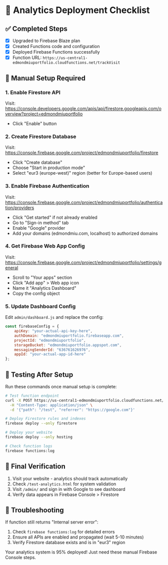 # 🚀 Analytics Deployment Checklist

## ✅ Completed Steps
- [x] Upgraded to Firebase Blaze plan
- [x] Created Functions code and configuration  
- [x] Deployed Firebase Functions successfully
- [x] Function URL: `https://us-central1-edmondmiuportfolio.cloudfunctions.net/trackVisit`

## 🔧 Manual Setup Required

### 1. Enable Firestore API
Visit: https://console.developers.google.com/apis/api/firestore.googleapis.com/overview?project=edmondmiuportfolio
- Click "Enable" button

### 2. Create Firestore Database  
Visit: https://console.firebase.google.com/project/edmondmiuportfolio/firestore
- Click "Create database"
- Choose "Start in production mode"
- Select "eur3 (europe-west)" region (better for Europe-based users)

### 3. Enable Firebase Authentication
Visit: https://console.firebase.google.com/project/edmondmiuportfolio/authentication/providers
- Click "Get started" if not already enabled
- Go to "Sign-in method" tab
- Enable "Google" provider
- Add your domains (edmondmiu.com, localhost) to authorized domains

### 4. Get Firebase Web App Config
Visit: https://console.firebase.google.com/project/edmondmiuportfolio/settings/general
- Scroll to "Your apps" section
- Click "Add app" > Web app icon
- Name it "Analytics Dashboard"
- Copy the config object

### 5. Update Dashboard Config
Edit `admin/dashboard.js` and replace the config:
```javascript
const firebaseConfig = {
    apiKey: "your-actual-api-key-here",
    authDomain: "edmondmiuportfolio.firebaseapp.com",
    projectId: "edmondmiuportfolio", 
    storageBucket: "edmondmiuportfolio.appspot.com",
    messagingSenderId: "636761626976",
    appId: "your-actual-app-id-here"
};
```

## 🧪 Testing After Setup

Run these commands once manual setup is complete:

```bash
# Test function endpoint
curl -X POST https://us-central1-edmondmiuportfolio.cloudfunctions.net/trackVisit \
  -H "Content-Type: application/json" \
  -d '{"path": "/test", "referrer": "https://google.com"}'

# Deploy Firestore rules and indexes  
firebase deploy --only firestore

# Deploy your website
firebase deploy --only hosting

# Check function logs
firebase functions:log
```

## 🎯 Final Verification

1. Visit your website - analytics should track automatically
2. Check `/test-analytics.html` for system validation
3. Visit `/admin/` and sign in with Google to see dashboard
4. Verify data appears in Firebase Console > Firestore

## 🐛 Troubleshooting

If function still returns "Internal server error":
1. Check `firebase functions:log` for detailed errors
2. Ensure all APIs are enabled and propagated (wait 5-10 minutes)
3. Verify Firestore database exists and is in "eur3" region

Your analytics system is 95% deployed! Just need these manual Firebase Console steps.